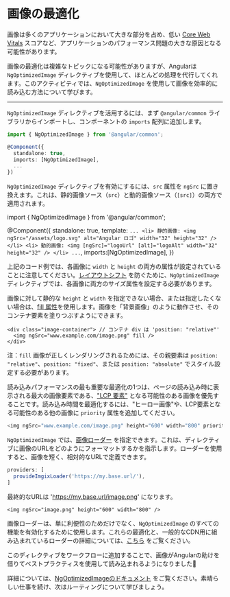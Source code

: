 # 画像の最適化

画像は多くのアプリケーションにおいて大きな部分を占め、低い [Core Web Vitals](https://web.dev/explore/learn-core-web-vitals) スコアなど、アプリケーションのパフォーマンス問題の大きな原因となる可能性があります。

画像の最適化は複雑なトピックになる可能性がありますが、Angularは `NgOptimizedImage` ディレクティブを使用して、ほとんどの処理を代行してくれます。このアクティビティでは、`NgOptimizedImage` を使用して画像を効率的に読み込む方法について学びます。

<hr>

<docs-workflow>

<docs-step title="NgOptimizedImage ディレクティブのインポート">

`NgOptimizedImage` ディレクティブを活用するには、まず `@angular/common` ライブラリからインポートし、コンポーネントの `imports` 配列に追加します。

```ts
import { NgOptimizedImage } from '@angular/common';

@Component({
  standalone: true,
  imports: [NgOptimizedImage],
  ...
})
```

</docs-step>

<docs-step title="src 属性を ngSrc に更新">

`NgOptimizedImage` ディレクティブを有効にするには、`src` 属性を `ngSrc` に置き換えます。これは、静的画像ソース（`src`）と動的画像ソース（`[src]`）の両方で適用されます。

<docs-code language="angular-ts" highlight="[[9], [13]]">
import { NgOptimizedImage } from '@angular/common';

@Component({
  standalone: true,
  template: `
    ...
    <li>
      静的画像:
      <img ngSrc="/assets/logo.svg" alt="Angular ロゴ" width="32" height="32" />
    </li>
    <li>
      動的画像:
      <img [ngSrc]="logoUrl" [alt]="logoAlt" width="32" height="32" />
    </li>
    ...
  `,
  imports:[NgOptimizedImage],
})
</docs-code>

</docs-step>

<docs-step title="width と height 属性を追加">

上記のコード例では、各画像に `width` と `height` の両方の属性が設定されていることに注意してください。[レイアウトシフト](https://web.dev/articles/cls) を防ぐために、`NgOptimizedImage` ディレクティブでは、各画像に両方のサイズ属性を設定する必要があります。

画像に対して静的な `height` と `width` を指定できない場合、または指定したくない場合は、[fill 属性](https://web.dev/articles/cls)を使用します。画像を「背景画像」のように動作させ、そのコンテナ要素を塗りつぶすようにできます。

```angular-html
<div class="image-container"> // コンテナ div は 'position: "relative"'
  <img ngSrc="www.example.com/image.png" fill />
</div>
```

注：`fill` 画像が正しくレンダリングされるためには、その親要素は `position: "relative"`、`position: "fixed"`、または `position: "absolute"` でスタイル設定する必要があります。

</docs-step>

<docs-step title="重要な画像を優先">

読み込みパフォーマンスの最も重要な最適化の1つは、ページの読み込み時に表示される最大の画像要素である、["LCP 要素"](https://web.dev/articles/optimize-lcp) となる可能性のある画像を優先することです。読み込み時間を最適化するには、"ヒーロー画像"や、LCP要素となる可能性のある他の画像に `priority` 属性を追加してください。

```ts
<img ngSrc="www.example.com/image.png" height="600" width="800" priority />
```

</docs-step>

<docs-step title="オプション：画像ローダーを使用する">

`NgOptimizedImage` では、[画像ローダー](guide/image-optimization#configuring-an-image-loader-for-ngoptimizedimage) を指定できます。これは、ディレクティブに画像のURLをどのようにフォーマットするかを指示します。ローダーを使用すると、画像を短く、相対的なURLで定義できます。

```ts
providers: [
  provideImgixLoader('https://my.base.url/'),
]
```

最終的なURLは 'https://my.base.url/image.png' になります。
```angular-html
<img ngSrc="image.png" height="600" width="800" />
```

画像ローダーは、単に利便性のためだけでなく、`NgOptimizedImage` のすべての機能を有効化するために使用します。これらの最適化と、一般的なCDN用に組み込まれているローダーの詳細については、[こちら](guide/image-optimization#configuring-an-image-loader-for-ngoptimizedimage) をご覧ください。

</docs-step>

</docs-workflow>

このディレクティブをワークフローに追加することで、画像がAngularの助けを借りてベストプラクティスを使用して読み込まれるようになりました🎉

詳細については、[NgOptimizedImageのドキュメント](guide/image-optimization) をご覧ください。素晴らしい仕事を続け、次はルーティングについて学びましょう。
